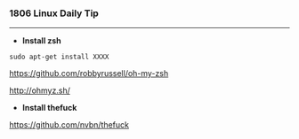 ### 1806 Linux Daily Tip

------

- **Install zsh**

`sudo apt-get install XXXX`

https://github.com/robbyrussell/oh-my-zsh

http://ohmyz.sh/

- **Install thefuck**

https://github.com/nvbn/thefuck